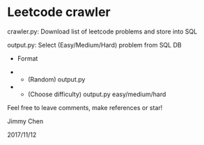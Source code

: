 # Leetcode crawler

crawler.py: Download list of leetcode problems and store into SQL

output.py: Select (Easy/Medium/Hard) problem from SQL DB
* Format

* * (Random) output.py

* * (Choose difficulty) output.py easy/medium/hard

Feel free to leave comments, make references or star!

Jimmy Chen

2017/11/12
